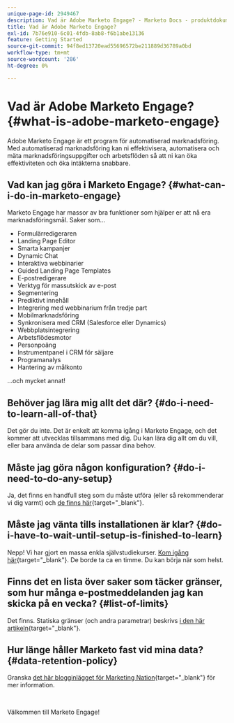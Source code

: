 ```yaml
---
unique-page-id: 2949467
description: Vad är Adobe Marketo Engage? - Marketo Docs - produktdokumentation
title: Vad är Adobe Marketo Engage?
exl-id: 7b76e910-6c01-4fdb-8ab8-f6b1abe13136
feature: Getting Started
source-git-commit: 94f8ed13720ead55696572be211889d36789a0bd
workflow-type: tm+mt
source-wordcount: '286'
ht-degree: 0%

---
```


# Vad är Adobe Marketo Engage? {#what-is-adobe-marketo-engage}

Adobe Marketo Engage är ett program för automatiserad marknadsföring. Med automatiserad marknadsföring kan ni effektivisera, automatisera och mäta marknadsföringsuppgifter och arbetsflöden så att ni kan öka effektiviteten och öka intäkterna snabbare.

## Vad kan jag göra i Marketo Engage? {#what-can-i-do-in-marketo-engage}

Marketo Engage har massor av bra funktioner som hjälper er att nå era marknadsföringsmål. Saker som...

* Formulärredigeraren
* Landing Page Editor
* Smarta kampanjer
* Dynamic Chat
* Interaktiva webbinarier
* Guided Landing Page Templates
* E-postredigerare
* Verktyg för massutskick av e-post
* Segmentering
* Prediktivt innehåll
* Integrering med webbinarium från tredje part
* Mobilmarknadsföring
* Synkronisera med CRM (Salesforce eller Dynamics)
* Webbplatsintegrering
* Arbetsflödesmotor
* Personpoäng
* Instrumentpanel i CRM för säljare
* Programanalys
* Hantering av målkonto

...och mycket annat!

## Behöver jag lära mig allt det där? {#do-i-need-to-learn-all-of-that}

Det gör du inte. Det är enkelt att komma igång i Marketo Engage, och det kommer att utvecklas tillsammans med dig. Du kan lära dig allt om du vill, eller bara använda de delar som passar dina behov.

## Måste jag göra någon konfiguration? {#do-i-need-to-do-any-setup}

Ja, det finns en handfull steg som du måste utföra (eller så rekommenderar vi dig varmt) och [de finns här](/help/marketo/getting-started/initial-setup/setup-steps.md){target="_blank"}.

## Måste jag vänta tills installationen är klar? {#do-i-have-to-wait-until-setup-is-finished-to-learn}

Nepp! Vi har gjort en massa enkla självstudiekurser. [Kom igång här](/help/marketo/getting-started/quick-wins/get-set-up-and-add-a-person.md){target="_blank"}. De borde ta ca en timme. Du kan börja när som helst.

## Finns det en lista över saker som täcker gränser, som hur många e-postmeddelanden jag kan skicka på en vecka? {#list-of-limits}

Det finns. Statiska gränser (och andra parametrar) beskrivs [i den här artikeln](https://helpx.adobe.com/legal/product-descriptions/adobe-marketo-engage---product-description.html#performance-guardrails){target="_blank"}.

## Hur länge håller Marketo fast vid mina data? {#data-retention-policy}

Granska [det här blogginlägget för Marketing Nation](https://nation.marketo.com/t5/knowledgebase/marketo-activities-data-retention-policy-overview-amp-faq/ta-p/250750){target="_blank"} för mer information.

<br>

Välkommen till Marketo Engage!
